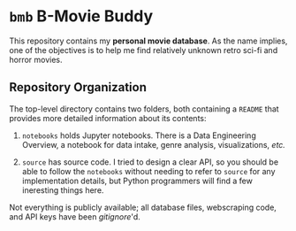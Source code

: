 # `bmb` B-Movie Buddy

This repository contains my __personal movie database__.  As the name implies, one of the objectives is to help me find relatively unknown retro sci-fi and horror movies.

## Repository Organization

The top-level directory contains two folders, both containing a `README` that provides more detailed information about its contents:

1. `notebooks` holds Jupyter notebooks.  There is a Data Engineering Overview, a notebook for data intake, genre analysis, visualizations, _etc._

2. `source` has source code.   I tried to design a clear API, so you should be able to follow the `notebooks` without needing to refer to `source` for any implementation details, but Python programmers will find a few ineresting things here.

Not everything is publicly available; all database files, webscraping code, and API keys have been *gitignore*'d.